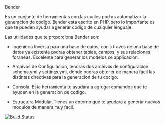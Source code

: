 Bender

Es un conjunto de herramientas con las cuales podras automatizar la generacion de codigo. 
Bender esta escrito en PHP, pero lo importante es que te pueden ayudar a generar codigo de cualquier lenguaje.

Las utilidades que te proporciona Bender son:

* Ingenieria Inversa para una base de datos, con a traves de una base de datos ya existente podras obtener
tablas, campos, y sus relaciones foraneas. Excelente para generar los modelos de applicacion.

* Archivos de Configuracion, tendras dos archivos de configuracion: schema.yml y settings.yml, donde podras obtener de manera facil
las distintas directivas para la generacion de tu codigo.

* Consola. Esta herramienta te ayudara a agregar comandos que te ayuden en la generacion de codigo.

* Estructura Modular. Tienes un entorno que te ayudara a generar nuevos modulos de manera muy facil.

[![Build Status](https://secure.travis-ci.org/chentepixtol/Bender2.png?branch=master)](http://travis-ci.org/chentepixtol/Bender2)